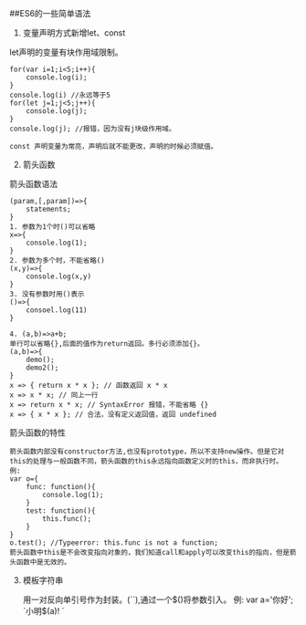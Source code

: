 ##ES6的一些简单语法

1. 变量声明方式新增let、const

let声明的变量有块作用域限制。

    for(var i=1;i<5;i++){
        console.log(i);
    }
    console.log(i) //永远等于5
    for(let j=1;j<5;j++){
        console.log(j);
    }
    console.log(j); //报错，因为没有j块级作用域。

    const 声明变量为常亮，声明后就不能更改，声明的时候必须赋值。

2. 箭头函数

箭头函数语法

    (param,[,param])=>{
        statements;
    }
    1. 参数为1个时()可以省略 
    x=>{
        console.log(1);
    }
    2. 参数为多个时，不能省略()
    (x,y)=>{
        console.log(x,y)
    }
    3. 没有参数时用()表示
    ()=>{
        consoel.log(11)
    }

    4. (a,b)=>a+b; 
    单行可以省略{},后面的值作为return返回。多行必须添加{}。
    (a,b)=>{
        demo();
        demo2();
    }
    x => { return x * x }; // 函数返回 x * x
    x => x * x; // 同上一行
    x => return x * x; // SyntaxError 报错，不能省略 {}
    x => { x * x }; // 合法，没有定义返回值，返回 undefined

箭头函数的特性

    箭头函数内部没有constructor方法,也没有prototype，所以不支持new操作。但是它对this的处理与一般函数不同，箭头函数的this永远指向函数定义时的this，而非执行时。
    例:
    var o={
        func: function(){
            console.log(1);
        }
        test: function(){
            this.func();
        }
    }
    o.test(); //Typeerror: this.func is not a function;
    箭头函数中this是不会改变指向对象的，我们知道call和apply可以改变this的指向，但是箭头函数中是无效的。

3. 模板字符串

    用一对反向单引号作为封装。(``),通过一个$()将参数引入。
    例:
    var a='你好';
    `小明$(a)!
    `